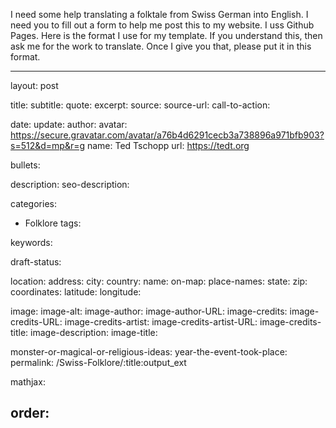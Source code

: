 I need some help translating a folktale from Swiss German into English.  I need you to fill out a form to help me post this to my website.  I uss Github Pages.  Here is the format I use for my template.  If you understand this, then ask me for the work to translate.  Once I give you that, please put it in this format.

---
layout: post

title: 
subtitle:
quote:
excerpt: 
source:
source-url:
call-to-action:

date: 
update:
author:
    avatar: https://secure.gravatar.com/avatar/a76b4d6291cecb3a738896a971bfb903?s=512&d=mp&r=g
    name: Ted Tschopp
    url: https://tedt.org

bullets:

description: 
seo-description:

categories:
- Folklore
tags:

keywords: 

draft-status:

location:
    address:
    city:
    country:
    name:
    on-map: 
    place-names: 
    state:
    zip:
coordinates:
    latitude: 
    longitude:

image: 
image-alt: 
image-author:
image-author-URL:
image-credits:
image-credits-URL:
image-credits-artist: 
image-credits-artist-URL:
image-credits-title: 
image-description:
image-title:

monster-or-magical-or-religious-ideas: 
year-the-event-took-place:
permalink: /Swiss-Folklore/:title:output_ext

mathjax:

order:
---
